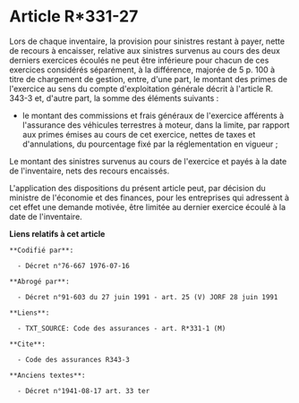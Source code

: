 # Article R*331-27

Lors de chaque inventaire, la provision pour sinistres restant à payer, nette de recours à encaisser, relative aux sinistres
survenus au cours des deux derniers exercices écoulés ne peut être inférieure pour chacun de ces exercices considérés
séparément, à la différence, majorée de 5 p. 100 à titre de chargement de gestion, entre, d'une part, le montant des primes
de l'exercice au sens du compte d'exploitation générale décrit à l'article R. 343-3 et, d'autre part, la somme des éléments
suivants :

- le montant des commissions et frais généraux de l'exercice afférents à l'assurance des véhicules terrestres à moteur, dans
la limite, par rapport aux primes émises au cours de cet exercice, nettes de taxes et d'annulations, du pourcentage fixé par
la réglementation en vigueur ;

Le montant des sinistres survenus au cours de l'exercice et payés à la date de l'inventaire, nets des recours encaissés.

L'application des dispositions du présent article peut, par décision du ministre de l'économie et des finances, pour les
entreprises qui adressent à cet effet une demande motivée, être limitée au dernier exercice écoulé à la date de l'inventaire.

**Liens relatifs à cet article**

	**Codifié par**:

	  - Décret n°76-667 1976-07-16

	**Abrogé par**:

	  - Décret n°91-603 du 27 juin 1991 - art. 25 (V) JORF 28 juin 1991

	**Liens**:

	  - TXT_SOURCE: Code des assurances - art. R*331-1 (M)

	**Cite**:

	  - Code des assurances R343-3

	**Anciens textes**:

	  - Décret n°1941-08-17 art. 33 ter
